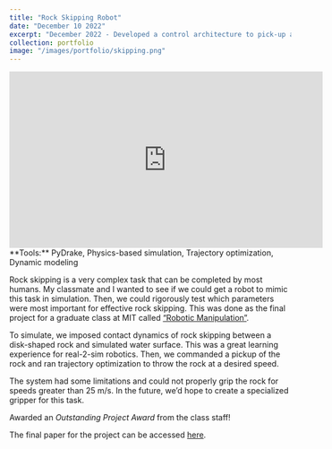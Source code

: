 ```yaml
---
title: "Rock Skipping Robot"
date: "December 10 2022"
excerpt: "December 2022 - Developed a control architecture to pick-up a rock from a known location and skip it across water. The system was implemented and tested in a custom physics-based simulator."
collection: portfolio
image: "/images/portfolio/skipping.png"
---
```


<iframe width="560" height="315" src="https://www.youtube.com/embed/6xeFivpRMuo" title="YouTube video player" frameborder="0" allow="accelerometer; autoplay; clipboard-write; encrypted-media; gyroscope; picture-in-picture; web-share" allowfullscreen></iframe>

<br>
**Tools:** PyDrake, Physics-based simulation, Trajectory optimization, Dynamic modeling

Rock skipping is a very complex task that can be completed by most humans. My classmate and I wanted to see if we could get a robot to mimic this task in simulation. Then, we could rigorously test which parameters were most important for effective rock skipping. This was done as the final project for a graduate class at MIT called [“Robotic Manipulation”](https://manipulation.mit.edu).

To simulate, we imposed contact dynamics of rock skipping between a disk-shaped rock and simulated water surface. This was a great learning experience for real-2-sim robotics. Then, we commanded a pickup of the rock and ran trajectory optimization to throw the rock at a desired speed.

The system had some limitations and could not properly grip the rock for speeds greater than 25 m/s. In the future, we’d hope to create a specialized gripper for this task.

Awarded an <i>Outstanding Project Award</i> from the class staff!

The final paper for the project can be accessed [here](/files/skipping_paper.pdf).